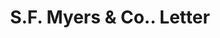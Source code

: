 ---
doi: 10.7916/D8N59ZHC
date_other: '1909'
date_other_textual: '1909'
form: correspondence
genre:
- Letters (correspondence)
name:
- S.F. Myers & Co.
object_in_context_url: https://biggert.cul.columbia.edu/items/view/ave_biggert_01116
subject_hierarchical_geographic:
- New York, New York, United States
subject_name:
- S.F. Myers & Co.
title: S.F. Myers & Co.. Letter
sort_title: S.F. Myers & Co.. Letter
call_number: ave_biggert_01116
coordinates:
- 40.71277777777778,-74.00583333333333
pid: ave_biggert_01116
identifiers: ave_biggert_01116
thumbnail: https://derivativo-2.library.columbia.edu/iiif/2/ldpd:344953/full/!256,256/0/native.jpg
permalink: /biggert/ave_biggert_01116/
layout: iiif-image-page
---